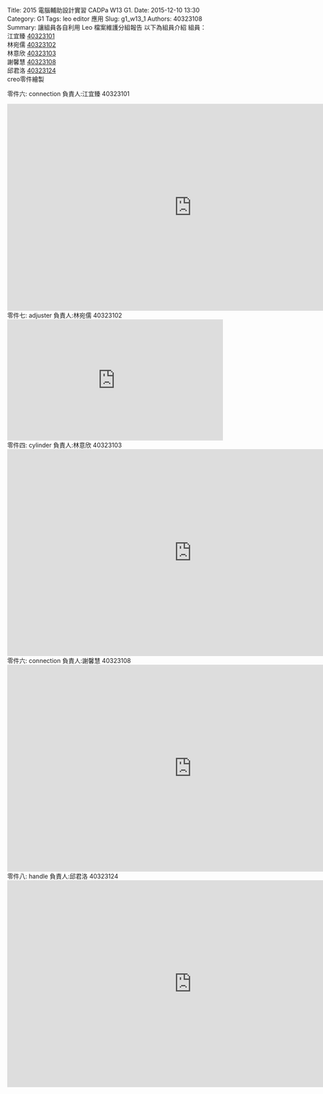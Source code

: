 Title: 2015 電腦輔助設計實習 CADPa W13 G1.
Date: 2015-12-10 13:30
Category: G1
Tags: leo editor 應用
Slug: g1_w13_1
Authors: 40323108
Summary: 讓組員各自利用 Leo 檔案維護分組報告
以下為組員介紹
組員：<br />
江宜臻  <a href="http://2015fallhw.github.io/2015fallcadpa/user/40323101/">40323101</a><br /> 
林宛儒  <a href="http://2015fallhw.github.io/2015fallcadpa/user/40323102/">40323102</a><br />
林意欣  <a href="http://2015fallhw.github.io/2015fallcadpa/user/40323103/">40323103</a> <br />
謝馨慧  <a href="http://2015fallhw.github.io/2015fallcadpa/user/40323108/">40323108</a><br />
邱君洛  <a href="http://2015fallhw.github.io/2015fallcadpa/user/40323124/">40323124</a><br />
creo零件繪製

零件六: connection   負責人:江宜臻 40323101
<script src="https://embed.github.com/view/3d/40323108/2015cadp/gh-pages/creo/connection.stl"></script>
<iframe width="854" height="480" src="https://www.youtube.com/embed/-yfnmrtdxGk" frameborder="0" allowfullscreen></iframe>
零件七: adjuster      負責人:林宛儒 40323102
<script src="https://embed.github.com/view/3d/40323108/2015cadp/gh-pages/creo/adjuster.stl"></script>
<iframe src="https://player.vimeo.com/video/151217350" width="500" height="281" frameborder="0" webkitallowfullscreen mozallowfullscreen allowfullscreen></iframe>
零件四: cylinder        負責人:林意欣 40323103
<script src="https://embed.github.com/view/3d/40323108/2015cadp/gh-pages/creo/cylinder.stl"></script>
<iframe width="854" height="480" src="https://www.youtube.com/embed/TxzWM7th-o4" frameborder="0" allowfullscreen></iframe>
零件六: connection  負責人:謝馨慧 40323108
<script src="https://embed.github.com/view/3d/40323108/2015cadp/gh-pages/creo/connection.stl"></script>
<iframe width="854" height="480" src="https://www.youtube.com/embed/_sx42hyy1Hw" frameborder="0" allowfullscreen></iframe>
零件八: handle        負責人:邱君洛 40323124
<script src="https://embed.github.com/view/3d/40323108/2015cadp/gh-pages/creo/handle.stl"></script>
<iframe width="854" height="480" src="https://www.youtube.com/embed/82VvZ6Vp7I4" frameborder="0" allowfullscreen></iframe>
